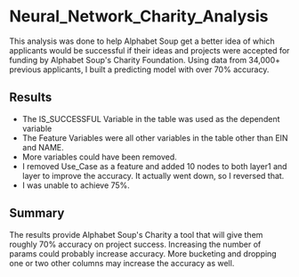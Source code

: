 # Neural_Network_Charity_Analysis
This analysis was done to help Alphabet Soup get a better idea of which applicants would be successful if their ideas and projects were accepted for funding by Alphabet Soup's Charity Foundation. Using data from 34,000+ previous applicants, I built a predicting model with over 70% accuracy.

## Results
- The IS_SUCCESSFUL Variable in the table was used as the dependent variable
- The Feature Variables were all other variables in the table other than EIN and NAME.
- More variables could have been removed.
- I removed Use_Case as a feature and added 10 nodes to both layer1 and layer to improve the accuracy. It actually went down, so I reversed that.
- I was unable to achieve 75%.

## Summary
The results provide Alphabet Soup's Charity a tool that will give them roughly 70% accuracy on project success. Increasing the number of params could probably increase accuracy. More bucketing and dropping one or two other columns may increase the accuracy as well.
